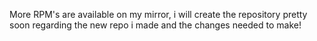 
More RPM's are available on my mirror, i will create the repository pretty soon regarding the new repo i made and the changes needed to make!
